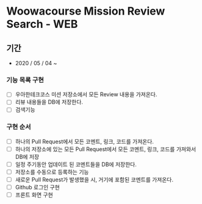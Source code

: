 # Woowacourse Mission Review Search - WEB

## 기간

- 2020 / 05 / 04 ~ 

### 기능 목록 구현

- [ ] 우아한테크코스 미션 저장소에서 모든 Review 내용을 가져온다.
- [ ] 리뷰 내용들을 DB에 저장한다.
- [ ] 검색기능

### 구현 순서

- [ ] 하나의 Pull Request에서 모든 코멘트, 링크, 코드를 가져온다.
- [ ] 하나의 저장소에 있는 모든 Pull Request에서 모든 코멘트, 링크, 코드를 가져와서 DB에 저장
- [ ] 일정 주기동안 업데이트 된 코멘트들을 DB에 저장한다.
- [ ] 저장소를 수동으로 등록하는 기능
- [ ] 새로운 Pull Request가 발생했을 시, 거기에 포함된 코멘트를 가져온다.
- [ ] Github 로그인 구현 
- [ ] 프론트 화면 구현